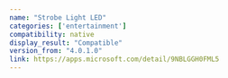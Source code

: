```yaml
---
name: "Strobe Light LED"
categories: ['entertainment']
compatibility: native
display_result: "Compatible"
version_from: "4.0.1.0"
link: https://apps.microsoft.com/detail/9NBLGGH0FML5
---
```

